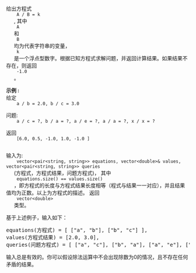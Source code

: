 <html>
 <body>
  <p>
   给出方程式
   <code>
    A / B = k
   </code>
   , 其中
   <code>
    A
   </code>
   和
   <code>
    B
   </code>
   均为代表字符串的变量，
   <code>
    k
   </code>
   是一个浮点型数字。根据已知方程式求解问题，并返回计算结果。如果结果不存在，则返回
   <code>
    -1.0
   </code>
   。
  </p>
  <p>
   <strong>
    示例 :
   </strong>
   <br/>
   给定
   <code>
    a / b = 2.0, b / c = 3.0
   </code>
   <br/>
   问题:
   <code>
    a / c = ?, b / a = ?, a / e = ?, a / a = ?, x / x = ?
   </code>
   <br/>
   返回
   <code>
    [6.0, 0.5, -1.0, 1.0, -1.0 ]
   </code>
  </p>
  <p>
   输入为:
   <code>
    vector&lt;pair&lt;string, string&gt;&gt; equations, vector&lt;double&gt;&amp; values, vector&lt;pair&lt;string, string&gt;&gt; queries
   </code>
   (方程式，方程式结果，问题方程式)， 其中
   <code>
    equations.size() == values.size()
   </code>
   ，即方程式的长度与方程式结果长度相等（程式与结果一一对应），并且结果值均为正数。以上为方程式的描述。 返回
   <code>
    vector&lt;double&gt;
   </code>
   类型。
  </p>
  <p>
   基于上述例子，输入如下：
  </p>
  <pre>
equations(方程式) = [ ["a", "b"], ["b", "c"] ],
values(方程式结果) = [2.0, 3.0],
queries(问题方程式) = [ ["a", "c"], ["b", "a"], ["a", "e"], ["a", "a"], ["x", "x"] ]. 
</pre>
  <p>
   输入总是有效的。你可以假设除法运算中不会出现除数为0的情况，且不存在任何矛盾的结果。
  </p>
 </body>
</html>